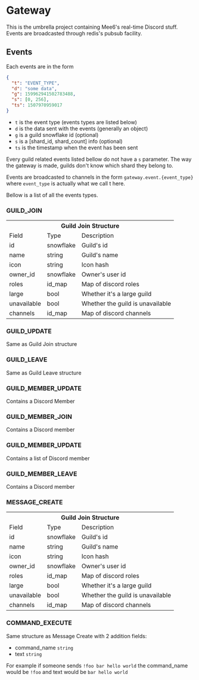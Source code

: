 # Gateway

This is the umbrella project containing Mee6's real-time Discord stuff. Events are broadcasted through redis's pubsub facility.

## Events

Each events are in the form

```json
{
  "t": "EVENT_TYPE",
  "d": "some data",
  "g": 159962941502783488,
  "s": [0, 256],
  "ts": 1507970959017
}
```

- `t` is the event type (events types are listed below)
- `d` is the data sent with the events (generally an object)
- `g` is a guild snowflake id (optional)
- `s` is a [shard_id, shard_count] info (optional)
- `ts` is the timestamp when the event has been sent

Every guild related events listed bellow do not have a `s` parameter. The way the gateway is made, guilds don't know which shard they belong to.

Events are broadcasted to channels in the form `gateway.event.{event_type}` where `event_type` is actually what we call t here.

Bellow is a list of all the events types.

### GUILD_JOIN
<table>
  <tr>
    <th colspan="3">Guild Join Structure</th>
  </tr>
  <tr>
    <td>Field</td>
    <td>Type</td>
    <td>Description</td>
  </tr>
  <tr>
    <td>id</td>
    <td>snowflake</td>
    <td>Guild's id</td>
  </tr>
  <tr>
    <td>name</td>
    <td>string</td>
    <td>Guild's name</td>
  </tr>
  <tr>
    <td>icon</td>
    <td>string</td>
    <td>Icon hash</td>
  </tr>
  <tr>
    <td>owner_id</td>
    <td>snowflake</td>
    <td>Owner's user id</td>
  </tr>
  <tr>
    <td>roles</td>
    <td>id_map</td>
    <td>Map of discord roles</td>
  </tr>
  <tr>
    <td>large</td>
    <td>bool</td>
    <td>Whether it's a large guild</td>
  </tr>
  <tr>
    <td>unavailable</td>
    <td>bool</td>
    <td>Whether the guild is unavailable</td>
  </tr>
  <tr>
    <td>channels</td>
    <td>id_map</td>
    <td>Map of discord channels</td>
  </tr>
</table>

### GUILD_UPDATE

Same as Guild Join structure

### GUILD_LEAVE

Same as Guild Leave structure

### GUILD_MEMBER_UPDATE

Contains a Discord Member

### GUILD_MEMBER_JOIN

Contains a Discord member

### GUILD_MEMBER_UPDATE

Contains a list of Discord member

### GUILD_MEMBER_LEAVE

Contains a Discord member

### MESSAGE_CREATE

<table>
  <tr>
    <th colspan="3">Guild Join Structure</th>
  </tr>
  <tr>
    <td>Field</td>
    <td>Type</td>
    <td>Description</td>
  </tr>
  <tr>
    <td>id</td>
    <td>snowflake</td>
    <td>Guild's id</td>
  </tr>
  <tr>
    <td>name</td>
    <td>string</td>
    <td>Guild's name</td>
  </tr>
  <tr>
    <td>icon</td>
    <td>string</td>
    <td>Icon hash</td>
  </tr>
  <tr>
    <td>owner_id</td>
    <td>snowflake</td>
    <td>Owner's user id</td>
  </tr>
  <tr>
    <td>roles</td>
    <td>id_map</td>
    <td>Map of discord roles</td>
  </tr>
  <tr>
    <td>large</td>
    <td>bool</td>
    <td>Whether it's a large guild</td>
  </tr>
  <tr>
    <td>unavailable</td>
    <td>bool</td>
    <td>Whether the guild is unavailable</td>
  </tr>
  <tr>
    <td>channels</td>
    <td>id_map</td>
    <td>Map of discord channels</td>
  </tr>
</table>

### COMMAND_EXECUTE

Same structure as Message Create with 2 addition fields:

- command_name `string`
- text `string`

For example if someone sends `!foo bar hello world` the command_name would be `!foo` and text would be `bar hello world` 

